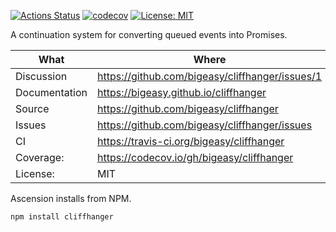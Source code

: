 [![Actions Status](https://github.com/bigeasy/cliffhanger/workflows/Node%20CI/badge.svg)](https://github.com/bigeasy/cliffhanger/actions)
[![codecov](https://codecov.io/gh/bigeasy/cliffhanger/branch/master/graph/badge.svg)](https://codecov.io/gh/bigeasy/cliffhanger)
[![License: MIT](https://img.shields.io/badge/License-MIT-yellow.svg)](https://opensource.org/licenses/MIT)

A continuation system for converting queued events into Promises.

| What          | Where                                             |
| --- | --- |
| Discussion    | https://github.com/bigeasy/cliffhanger/issues/1   |
| Documentation | https://bigeasy.github.io/cliffhanger             |
| Source        | https://github.com/bigeasy/cliffhanger            |
| Issues        | https://github.com/bigeasy/cliffhanger/issues     |
| CI            | https://travis-ci.org/bigeasy/cliffhanger         |
| Coverage:     | https://codecov.io/gh/bigeasy/cliffhanger         |
| License:      | MIT                                               |

Ascension installs from NPM.

```
npm install cliffhanger
```
